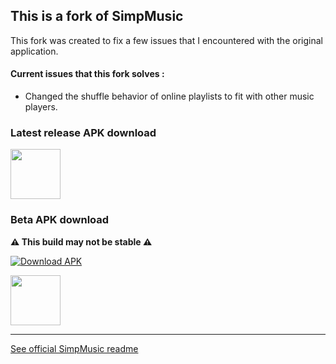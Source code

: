 ## This is a fork of SimpMusic

This fork was created to fix a few issues that I encountered with the original application.

#### Current issues that this fork solves :

-   Changed the shuffle behavior of online playlists to fit with other music players.

### Latest release APK download

<a href="http://github.com/IlianoKokoro/SimpMusic/releases/latest/download/SimpMusic.apk"><img src="https://i.postimg.cc/sxWv2J29/badge-github.png" height="80"></a>

### Beta APK download

**⚠️ This build may not be stable ⚠️**

[![Download APK](https://github.com/IlianoKokoro/SimpMusic/actions/workflows/beta-build.yml/badge.svg?branch=main)](https://nightly.link/Iliano101/SimpMusic/workflows/beta-build/main/release-build.zip)

<a href="https://nightly.link/IlianoKokoro/SimpMusic/workflows/beta-build/main/release-build.zip"><img src="https://i.postimg.cc/sxWv2J29/badge-github.png" height="80"></a>

<hr/>

<a href="https://github.com/maxrave-dev/SimpMusic/blob/jetpack_compose/README.md">See official SimpMusic readme</a>
